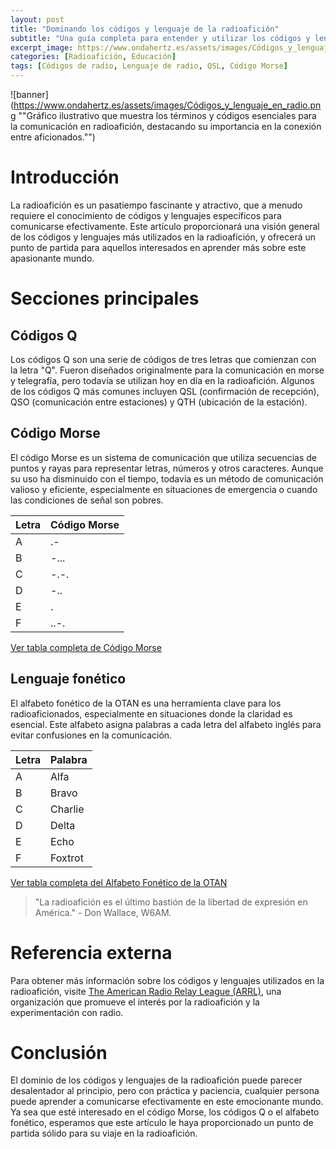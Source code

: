```yaml
---
layout: post
title: "Dominando los códigos y lenguaje de la radioafición"
subtitle: "Una guía completa para entender y utilizar los códigos y lenguajes más comunes en la radioafición."
excerpt_image: https://www.ondahertz.es/assets/images/Códigos_y_lenguaje_en_radio.png
categories: [Radioafición, Educación]
tags: [Códigos de radio, Lenguaje de radio, QSL, Código Morse]
---
```


![banner](https://www.ondahertz.es/assets/images/Códigos_y_lenguaje_en_radio.png ""Gráfico ilustrativo que muestra los términos y códigos esenciales para la comunicación en radioafición, destacando su importancia en la conexión entre aficionados."")

# Introducción

La radioafición es un pasatiempo fascinante y atractivo, que a menudo requiere el conocimiento de códigos y lenguajes específicos para comunicarse efectivamente. Este artículo proporcionará una visión general de los códigos y lenguajes más utilizados en la radioafición, y ofrecerá un punto de partida para aquellos interesados en aprender más sobre este apasionante mundo.

# Secciones principales

## Códigos Q

Los códigos Q son una serie de códigos de tres letras que comienzan con la letra "Q". Fueron diseñados originalmente para la comunicación en morse y telegrafía, pero todavía se utilizan hoy en día en la radioafición. Algunos de los códigos Q más comunes incluyen QSL (confirmación de recepción), QSO (comunicación entre estaciones) y QTH (ubicación de la estación).

## Código Morse

El código Morse es un sistema de comunicación que utiliza secuencias de puntos y rayas para representar letras, números y otros caracteres. Aunque su uso ha disminuido con el tiempo, todavía es un método de comunicación valioso y eficiente, especialmente en situaciones de emergencia o cuando las condiciones de señal son pobres.

| Letra | Código Morse |
|---|---|
| A | .- |
| B | -... |
| C | -.-. |
| D | -.. |
| E | . |
| F | ..-. |

[Ver tabla completa de Código Morse](https://www.electronics-notes.com/articles/ham_radio/morse_code/characters-table-chart.php)

## Lenguaje fonético

El alfabeto fonético de la OTAN es una herramienta clave para los radioaficionados, especialmente en situaciones donde la claridad es esencial. Este alfabeto asigna palabras a cada letra del alfabeto inglés para evitar confusiones en la comunicación.

| Letra | Palabra |
|---|---|
| A | Alfa |
| B | Bravo |
| C | Charlie |
| D | Delta |
| E | Echo |
| F | Foxtrot |

[Ver tabla completa del Alfabeto Fonético de la OTAN](https://www.nato.int/cps/en/natohq/news_150391.htm)

> "La radioafición es el último bastión de la libertad de expresión en América." - Don Wallace, W6AM.

# Referencia externa

Para obtener más información sobre los códigos y lenguajes utilizados en la radioafición, visite [The American Radio Relay League (ARRL)](http://www.arrl.org/), una organización que promueve el interés por la radioafición y la experimentación con radio.

# Conclusión

El dominio de los códigos y lenguajes de la radioafición puede parecer desalentador al principio, pero con práctica y paciencia, cualquier persona puede aprender a comunicarse efectivamente en este emocionante mundo. Ya sea que esté interesado en el código Morse, los códigos Q o el alfabeto fonético, esperamos que este artículo le haya proporcionado un punto de partida sólido para su viaje en la radioafición.